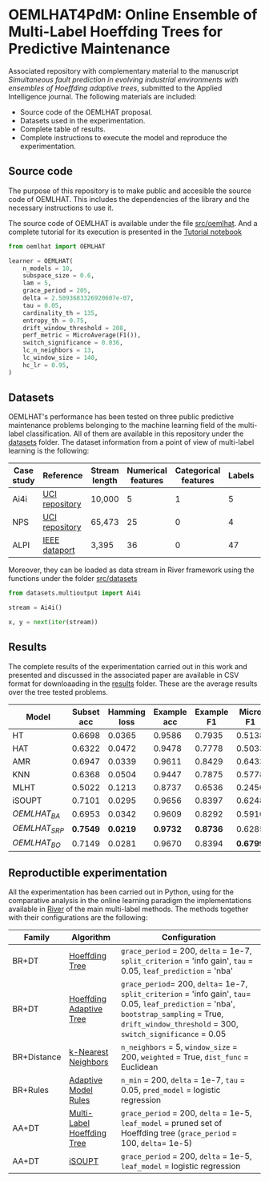 # OEMLHAT4PdM: Online Ensemble of Multi-Label Hoeffding Trees for Predictive Maintenance

Associated repository with complementary material to the manuscript *Simultaneous fault prediction in evolving industrial environments with ensembles of Hoeffding adaptive trees*, submitted to the Applied Intelligence journal. The following materials are included:

* Source code of the OEMLHAT proposal.
* Datasets used in the experimentation.
* Complete table of results.
* Complete instructions to execute the model and reproduce the experimentation.

## Source code

The purpose of this repository is to make public and accesible the source code of OEMLHAT. This includes the dependencies of the library and the necessary instructions to use it.

The source code of OEMLHAT is available under the file [src/oemlhat](src/oemlhat.py). And a complete tutorial for its execution is presented in the [Tutorial notebook](src/tutorial.ipynb)

```python
from oemlhat import OEMLHAT

learner = OEMLHAT(
    n_models = 10,
    subspace_size = 0.6,
    lam = 5,
    grace_period = 205,
    delta = 2.5093683326920607e-07,
    tau = 0.05,
    cardinality_th = 135,
    entropy_th = 0.75,
    drift_window_threshold = 208,
    perf_metric = MicroAverage(F1()),
    switch_significance = 0.036,
    lc_n_neighbors = 13,
    lc_window_size = 140,
    hc_lr = 0.95,
)
```

## Datasets

OEMLHAT's performance has been tested on three public predictive maintenance problems belonging to the machine learning field of the multi-label classification. All of them are available in this repository under the [datasets](datasets) folder. The dataset information from a point of view of multi-label learning is the following:

| Case study | Reference | Stream length | Numerical features | Categorical features | Labels | Cardinality | Density |
|-----------|-----|-----------------|----------------------|------------------------|--------|-------------|---------|
| Ai4i      | [UCI repository](https://archive.ics.uci.edu/ml/datasets/AI4I+2020+Predictive+Maintenance+Dataset) | 10,000          | 5                    | 1                      | 5      | 3.75e-2     | 7.46e-3 |
| NPS     | [UCI repository](https://archive.ics.uci.edu/dataset/316/condition+based+maintenance+of+naval+propulsion+plants) | 65,473          | 25                   | 0                      | 4      | 2.00        | 0.50    |
| ALPI   | [IEEE dataport](https://ieee-dataport.org/open-access/alarm-logs-packaging-industry-alpi) | 3,395           | 36                   | 0                      | 47     | 2.83        | 6.16e-2 |

Moreover, they can be loaded as data stream in River framework using the functions under the folder [src/datasets](src/datasets/)

```python
from datasets.multioutput import Ai4i

stream = Ai4i()

x, y = next(iter(stream))
```

## Results

The complete results of the experimentation carried out in this work and presented and discussed in the associated paper are available in CSV format for downloaading in the [results](results) folder. These are the average results over the tree tested problems.

| Model           | Subset acc      | Hamming loss    | Example acc     | Example F1      | Micro F1        | Micro precision | Micro recall  | Macro F1        | Macro precision | Macro recall    |
|-----------------|-----------------|-----------------|-----------------|-----------------|-----------------|-----------------|---------------|-----------------|-----------------|-----------------|
| HT              | 0.6698          | 0.0365          | 0.9586          | 0.7935          | 0.5138          | 0.6617          | 0.4670        | 0.4124          | 0.6040          | 0.4067          |
| HAT             | 0.6322          | 0.0472          | 0.9478          | 0.7778          | 0.5033          | 0.6549          | 0.4526        | 0.4030          | 0.5978          | 0.3939          |
| AMR             | 0.6947          | 0.0339          | 0.9611          | 0.8429          | 0.6433          | 0.6554          | **0.6318** | **0.5894** | 0.5978          | **0.5857** |
| KNN             | 0.6368          | 0.0504          | 0.9447          | 0.7875          | 0.5778          | 0.7061          | 0.5317        | 0.4490          | 0.6242          | 0.4354          |
| MLHT            | 0.5022          | 0.1213          | 0.8737          | 0.6536          | 0.2450          | 0.8457          | 0.1758        | 0.1912          | **0.9603** | 0.1515          |
| iSOUPT          | 0.7101          | 0.0295          | 0.9656          | 0.8397          | 0.6248          | 0.6249          | 0.6248        | 0.5690          | 0.5655          | 0.5752          |
| $OEMLHAT_{BA}$  | 0.6953          | 0.0342          | 0.9609          | 0.8292          | 0.5916          | 0.8090          | 0.5323        | 0.4737          | 0.8403          | 0.4459          |
| $OEMLHAT_{SRP}$ | **0.7549** | **0.0219** | **0.9732** | **0.8736** | 0.6285          | **0.8517** | 0.5888        | 0.5752          | 0.8510          | 0.5527          |
| $OEMLHAT_{BO}$  | 0.7149          | 0.0281          | 0.9670          | 0.8394          | **0.6799** | 0.7773          | 0.6237        | 0.5602          | 0.6726          | 0.5198          |

## Reproductible experimentation

All the experimentation has been carried out in Python, using for the comparative analysis in the online learning paradigm the implementations available in [River](https://riverml.xyz) of the main multi-label methods. The methods together with their configurations are the following:

| Family      | Algorithm  | Configuration |
|-------------|------------|--------|
| BR+DT       | [Hoeffding Tree](https://riverml.xyz/latest/api/tree/HoeffdingTreeClassifier/)   | `grace_period` = 200, `delta` = 1e-7, `split_criterion` =  'info gain', `tau` = 0.05, `leaf_prediction` = 'nba'|
| BR+DT       | [Hoeffding Adaptive Tree](https://riverml.xyz/latest/api/tree/HoeffdingAdaptiveTreeClassifier/)  | `grace_period`= 200, `delta`= 1e-7, `split_criterion` = 'info gain', `tau`= 0.05, `leaf_prediction` = 'nba', `bootstrap_sampling` = True, `drift_window_threshold` = 300, `switch_significance` = 0.05 |
| BR+Distance | [k-Nearest Neighbors](https://riverml.xyz/latest/api/neighbors/KNNClassifier/)  | `n_neighbors` = 5, `window_size` = 200, `weighted` = True, `dist_func` = Euclidean |
| BR+Rules    | [Adaptive Model Rules](https://riverml.xyz/latest/api/rules/AMRules/)  | `n_min` = 200, `delta` = 1e-7, `tau` = 0.05, `pred_model` = logistic regression |
| AA+DT       | [Multi-Label Hoeffding Tree](src/multioutput/mlht.py) | `grace_period` = 200, `delta` = 1e-5, `leaf_model` = pruned set of Hoeffding tree (`grace_period` = 100, `delta`= 1e-5) |
| AA+DT        | [iSOUPT](https://riverml.xyz/latest/api/tree/iSOUPTreeRegressor/)        | `grace_period` = 200, `delta` = 1e-5, `leaf_model` = logistic regression |

